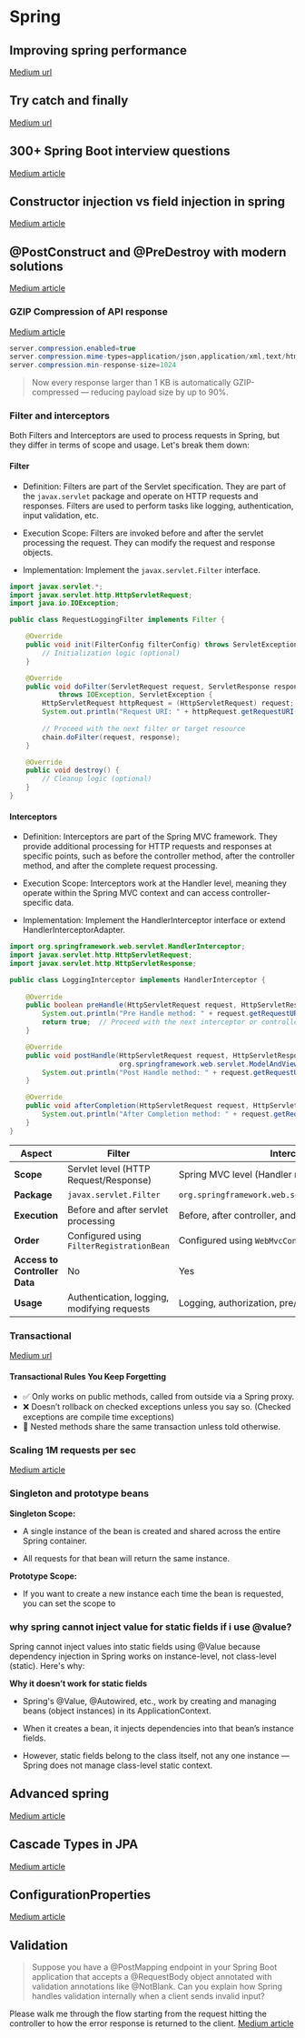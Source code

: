 # Spring

## Improving spring performance

[Medium url](https://medium.com/@gaddamnaveen192/interview-how-would-you-optimize-the-performance-of-a-spring-boot-application-dea8e077d1dc)

## Try catch and finally

[Medium url](https://medium.com/@poojaauma/will-finally-block-execute-if-there-is-a-return-statement-in-catch-33380650e0d6)

## 300+ Spring Boot interview questions

[Medium article](https://codefarm0.medium.com/300-spring-boot-interview-questions-43393e1c2bef)

## Constructor injection vs field injection in spring
[Medium article](https://medium.com/devdomain/spring-boots-autowired-vs-constructor-injection-a-detailed-guide-1b19970d828e#:~:text=Field%20Injection%3A%20The%20userRepository%20field,final%20%2C%20preventing%20reassignment%20after%20construction.)

## @PostConstruct and @PreDestroy with modern solutions

[Medium article](https://medium.com/@gaddamnaveen192/springboot3-lifecycle-replace-postconstruct-and-predestroy-with-modern-solutions-219be6f4e9d5)


### GZIP Compression of API response

[Medium article](https://medium.com/@meena07jadhav/this-spring-boot-trick-made-my-rest-api-3x-faster-no-code-rewrite-required-ede46f7ea09f)

```java
server.compression.enabled=true
server.compression.mime-types=application/json,application/xml,text/html,text/plain
server.compression.min-response-size=1024
```

>Now every response larger than 1 KB is automatically GZIP-compressed — reducing payload size by up to 90%.


### Filter and interceptors

Both Filters and Interceptors are used to process requests in Spring, but they differ in terms of scope and usage. Let's break them down:

#### Filter

- Definition: Filters are part of the Servlet specification. They are part of the `javax.servlet` package and operate on HTTP requests and responses. Filters are used to perform tasks like logging, authentication, input validation, etc.

- Execution Scope: Filters are invoked before and after the servlet processing the request. They can modify the request and response objects.

- Implementation: Implement the `javax.servlet.Filter` interface.

```java
import javax.servlet.*;
import javax.servlet.http.HttpServletRequest;
import java.io.IOException;

public class RequestLoggingFilter implements Filter {

    @Override
    public void init(FilterConfig filterConfig) throws ServletException {
        // Initialization logic (optional)
    }

    @Override
    public void doFilter(ServletRequest request, ServletResponse response, FilterChain chain)
            throws IOException, ServletException {
        HttpServletRequest httpRequest = (HttpServletRequest) request;
        System.out.println("Request URI: " + httpRequest.getRequestURI());
        
        // Proceed with the next filter or target resource
        chain.doFilter(request, response);
    }

    @Override
    public void destroy() {
        // Cleanup logic (optional)
    }
}
```

#### Interceptors

- Definition: Interceptors are part of the Spring MVC framework. They provide additional processing for HTTP requests and responses at specific points, such as before the controller method, after the controller method, and after the complete request processing.

- Execution Scope: Interceptors work at the Handler level, meaning they operate within the Spring MVC context and can access controller-specific data.

- Implementation: Implement the HandlerInterceptor interface or extend HandlerInterceptorAdapter.

```java
import org.springframework.web.servlet.HandlerInterceptor;
import javax.servlet.http.HttpServletRequest;
import javax.servlet.http.HttpServletResponse;

public class LoggingInterceptor implements HandlerInterceptor {
  
    @Override
    public boolean preHandle(HttpServletRequest request, HttpServletResponse response, Object handler) throws Exception {
        System.out.println("Pre Handle method: " + request.getRequestURI());
        return true;  // Proceed with the next interceptor or controller
    }

    @Override
    public void postHandle(HttpServletRequest request, HttpServletResponse response, Object handler, 
                           org.springframework.web.servlet.ModelAndView modelAndView) throws Exception {
        System.out.println("Post Handle method: " + request.getRequestURI());
    }

    @Override
    public void afterCompletion(HttpServletRequest request, HttpServletResponse response, Object handler, Exception ex) throws Exception {
        System.out.println("After Completion method: " + request.getRequestURI());
    }
}

```

| **Aspect**                    | **Filter**                                  | **Interceptor**                                        |
| ----------------------------- | ------------------------------------------- | ------------------------------------------------------ |
| **Scope**                     | Servlet level (HTTP Request/Response)       | Spring MVC level (Handler methods)                     |
| **Package**                   | `javax.servlet.Filter`                      | `org.springframework.web.servlet.HandlerInterceptor`   |
| **Execution**                 | Before and after servlet processing         | Before, after controller, and after request completion |
| **Order**                     | Configured using `FilterRegistrationBean`   | Configured using `WebMvcConfigurer`                    |
| **Access to Controller Data** | No                                          | Yes                                                    |
| **Usage**                     | Authentication, logging, modifying requests | Logging, authorization, pre/post processing            |


### Transactional

[Medium url](https://medium.com/javarevisited/every-java-developer-misuses-transactional-6b96c7b91713)

#### Transactional Rules You Keep Forgetting

- ✅ Only works on public methods, called from outside via a Spring proxy.
- ❌ Doesn’t rollback on checked exceptions unless you say so. (Checked exceptions are compile time exceptions)
- 🤯 Nested methods share the same transaction unless told otherwise.


### Scaling 1M requests per sec

[Medium article](https://medium.com/@gaddamnaveen192/spring-boot-optimization-for-1m-requests-second-1e74ab08c942)


### Singleton and prototype beans

**Singleton Scope:**

- A single instance of the bean is created and shared across the entire Spring container.

- All requests for that bean will return the same instance.


**Prototype Scope:**

- If you want to create a new instance each time the bean is requested, you can set the scope to


### why spring cannot inject value for static fields if i use @value?

Spring cannot inject values into static fields using @Value because dependency injection in Spring works on instance-level, not class-level (static). Here's why:

**Why it doesn’t work for static fields**

- Spring's @Value, @Autowired, etc., work by creating and managing beans (object instances) in its ApplicationContext.

- When it creates a bean, it injects dependencies into that bean’s instance fields.

- However, static fields belong to the class itself, not any one instance — Spring does not manage class-level static context.

## Advanced spring 
[Medium article](https://medium.com/@pudarimadhavi99/advanced-spring-boot-concepts-every-java-developer-should-know-part-2-56f37d76f91a)

## Cascade Types in JPA

[Medium article](https://medium.com/@gaddamnaveen192/from-persist-to-remove-everything-you-need-to-know-about-cascade-types-in-jpa-84a3a065c621)


## ConfigurationProperties

[Medium article](https://medium.com/@pudarimadhavi99/stop-using-value-in-spring-boot-3-java-f63ca3155c86)

## Validation 

> Suppose you have a @PostMapping endpoint in your Spring Boot application that accepts a @RequestBody object annotated with validation annotations like @NotBlank.
Can you explain how Spring handles validation internally when a client sends invalid input?

Please walk me through the flow starting from the request hitting the controller to how the error response is returned to the client.
[Medium article](https://medium.com/@gaddamnaveen192/spring-boot-valid-with-beautiful-error-responses-7aede9142ae4)